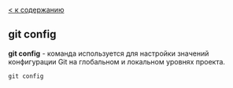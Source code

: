 [< к содержанию](./readme.md)

## git config

**git config** -  команда используется для настройки значений конфигурации Git на глобальном и локальном уровнях проекта.

``````bash=
git config
``````
